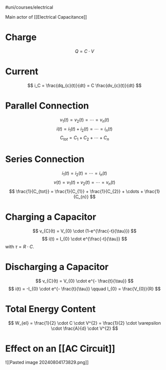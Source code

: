 #uni/courses/electrical 

Main actor of [[Electrical Capacitance]]

# Charge

$$
Q = C \cdot V
$$

# Current

$$
i_C = \frac{dq_{c}(t)}{dt} = C \frac{dv_{c}(t)}{dt}
$$

# Parallel Connection

$$
v_{1}(t) = v_{2}(t) = \cdots = v_{n}(t)
$$
$$
i(t) = i_{1}(t) + i_{2}(t) = \cdots = i_{n}(t)
$$
$$
C_{tot} = C_{1} + C_{2} + \cdots + C_{n}
$$

# Series Connection

$$
i_{1}(t) = i_{2}(t) = \cdots = i_{n}(t)
$$
$$
v(t) = v_{1}(t) + v_{2}(t) = \cdots = v_{n}(t)
$$
$$
\frac{1}{C_{tot}} = \frac{1}{C_{1}} + \frac{1}{C_{2}} + \cdots + \frac{1}{C_{n}}
$$

# Charging a Capacitor

$$
v_{C}(t) = V_{0} \cdot (1-e^{\frac{-t}{\tau}})
$$
$$
i(t) = I_{0} \cdot e^{\frac{-t}{\tau}}
$$
with $\tau = R \cdot C$.

# Discharging a Capacitor

$$
v_{C}(t) = V_{0} \cdot e^{- \frac{t}{\tau}}
$$
$$
i(t) = -I_{0} \cdot e^{- \frac{t}{\tau}} \qquad I_{0} = \frac{V_{0}}{R}
$$

# Total Energy Content
$$
W_{el} = \frac{1}{2} \cdot C \cdot V^{2} = \frac{1}{2} \cdot \varepsilon \cdot \frac{A}{d} \cdot V^{2}
$$

# Effect on an [[AC Circuit]]

![[Pasted image 20240804173829.png]]